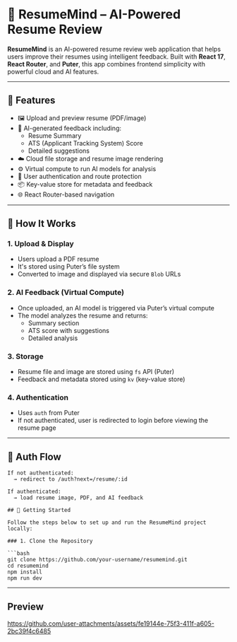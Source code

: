 # 🧠 ResumeMind – AI-Powered Resume Review

**ResumeMind** is an AI-powered resume review web application that helps users improve their resumes using intelligent feedback. Built with **React 17**, **React Router**, and **Puter**, this app combines frontend simplicity with powerful cloud and AI features.

---

## 🚀 Features

- 🖼 Upload and preview resume (PDF/image)
- 🧠 AI-generated feedback including:
  - Resume Summary
  - ATS (Applicant Tracking System) Score
  - Detailed suggestions
- ☁️ Cloud file storage and resume image rendering
- ⚙️ Virtual compute to run AI models for analysis
- 🔐 User authentication and route protection
- 📦 Key-value store for metadata and feedback
- 🌐 React Router-based navigation

---

## 🧠 How It Works

### 1. Upload & Display
- Users upload a PDF resume
- It's stored using Puter’s file system
- Converted to image and displayed via secure `Blob` URLs

### 2. AI Feedback (Virtual Compute)
- Once uploaded, an AI model is triggered via Puter’s virtual compute
- The model analyzes the resume and returns:
  - Summary section
  - ATS score with suggestions
  - Detailed analysis

### 3. Storage
- Resume file and image are stored using `fs` API (Puter)
- Feedback and metadata stored using `kv` (key-value store)

### 4. Authentication
- Uses `auth` from Puter
- If not authenticated, user is redirected to login before viewing the resume page

---

## 🔐 Auth Flow

```text
If not authenticated:
  → redirect to /auth?next=/resume/:id

If authenticated:
  → load resume image, PDF, and AI feedback

## 🔧 Getting Started

Follow the steps below to set up and run the ResumeMind project locally:

### 1. Clone the Repository

```bash
git clone https://github.com/your-username/resumemind.git
cd resumemind
npm install
npm run dev
```

---
## Preview
https://github.com/user-attachments/assets/fe19144e-75f3-411f-a605-2bc39f4c6485
